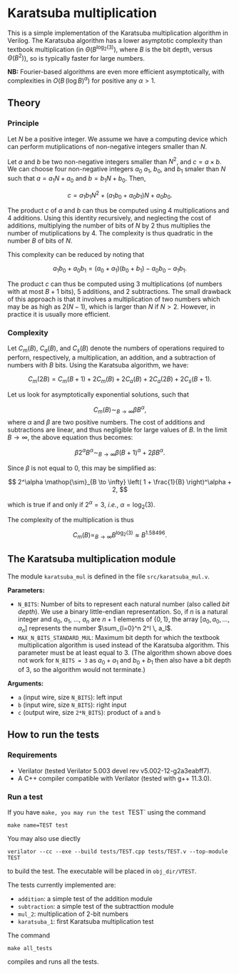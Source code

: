 # Karatsuba multiplication

This is a simple implementation of the Karatsuba multiplication algorithm in Verilog. The Karatsuba algorithm has a lower asymptotic complexity than textbook multiplication (in $\Theta(B^{\log_2(3)})$, where $B$ is the bit depth, versus $\Theta(B^2)$), so is typically faster for large numbers.

**NB:** Fourier-based algorithms are even more efficient asymptotically, with complexities in $O(B \, (\log B)^\alpha)$ for positive any $\alpha > 1$.

## Theory

### Principle

Let $N$ be a positive integer. We assume we have a computing device which can perform mutiplications of non-negative integers smaller than $N$.

Let $a$ and $b$ be two non-negative integers smaller than $N^2$, and $c = a \times b$. We can choose four non-negative integers $a_0$ $a_1$, $b_0$, and $b_1$ smaler than $N$ such that $a = a_1 N + a_0$ and $b = b_1 N + b_0$. Then, 

$$
    c = a_1 b_1 N^2 + (a_1 b_0 + a_0 b_1) N + a_0 b_0 .
$$

The product $c$ of $a$ and $b$ can thus be computed using $4$ multiplications and $4$ additions. Using this identity recursively, and neglecting the cost of additions, multiplying the number of bits of $N$ by $2$ thus multiplies the number of mutiplications by $4$. The complexity is thus quadratic in the number $B$ of bits of $N$.

This complexity can be reduced by noting that 

$$
    a_1 b_0 + a_0 b_1 = (a_0 + a_1) (b_0 + b_1) - a_0 b_0 - a_1 b_1 .
$$

The product $c$ can thus be computed using $3$ multiplications (of numbers with at most $B+1$ bits), $5$ additions, and $2$ subtractions. The small drawback of this approach is that it involves a multiplication of two numbers which may be as high as $2 (N - 1)$, which is larger than $N$ if $N > 2$. However, in practice it is usually more efficient.

### Complexity

Let $C_m(B)$, $C_a(B)$, and $C_s(B)$ denote the numbers of operations required to perforn, respectively, a multiplication, an addition, and a subtraction of numbers with $B$ bits. Using the Karatsuba algorithm, we have:

$$
    C_m(2 B) = C_m(B+1) + 2 C_m(B) + 2 C_a(B) + 2 C_a(2B) + 2 C_s(B+1). 
$$

Let us look for asymptotically exponential solutions, such that 

$$
    C_m(B) \mathop{\sim}_{B \to \infty} \beta B^\alpha,
$$
where $\alpha$ and $\beta$ are two positive numbers. The cost of additions and subtractions are linear, and thus negligible for large values of $B$. In the limit $B \to \infty$, the above equation thus becomes:

$$
    \beta 2^\alpha B^\alpha \mathop{\sim}_{B \to \infty} \beta (B+1)^\alpha + 2 \beta B^\alpha . 
$$

Since $\beta$ is not equal to $0$, this may be simplified as: 

$$
    2^\alpha \mathop{\sim}_{B \to \infty} \left( 1 + \frac{1}{B} \right)^\alpha + 2, 
$$

which is true if and only if $2^\alpha = 3$, *i.e.*, $\alpha = \log_2(3)$.

The complexity of the multiplication is thus

$$
    C_m(B) \mathop{\propto}_{B \to \infty} B^{\log_2(3)} \approx B^{1.58496} .
$$

## The Karatsuba multiplication module

The module `karatsuba_mul` is defined in the file `src/karatsuba_mul.v`. 

**Parameters:**

* `N_BITS`: Number of bits to represent each natural number (also called *bit depth*). We use a binary little-endian representation. So, if $n$ is a natural integer and $a_0$, $a_1$, ..., $a_n$ are $n+1$ elements of $\lbrace 0, 1 \rbrace$, the array $[a_0, a_0, \dots, a_n]$ represents the number $\sum_{l=0}^n 2^l \, a_l$.
* `MAX_N_BITS_STANDARD_MUL`: Maximum bit depth for which the textbook multiplication algorithm is used instead of the Karatsuba algorithm. This parameter must be at least equal to $3$. (The algorithm shown above does not work for `N_BITS = 3` as $a_0 + a_1$ and $b_0 + b_1$ then also have a bit depth of $3$, so the algorithm would not terminate.)

**Arguments:**

* `a` (input wire, size `N_BITS`): left input
* `b` (input wire, size `N_BITS`): right input
* `c` (output wire, size `2*N_BITS`): product of `a` and `b`

## How to run the tests

### Requirements

* Verilator (tested Verilator 5.003 devel rev v5.002-12-g2a3eabff7).
* A C++ compiler compatible with Verilator (tested with g++ 11.3.0).

### Run a test

If you have `make, you may run the test `TEST` using the command

```
make name=TEST test
```

You may also use diectly
```
verilator --cc --exe --build tests/TEST.cpp tests/TEST.v --top-module TEST
```
to build the test. The executable will be placed in `obj_dir/VTEST`.

The tests currently implemented are: 

* `addition`: a simple test of the addition module
* `subtraction`: a simple test of the subtracttion module
* `mul_2`: multiplication of 2-bit numbers
* `karatsuba_1`: first Karatsuba multiplication test

The command 

```
make all_tests
```

compiles and runs all the tests.
